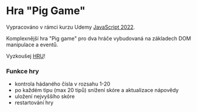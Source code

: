 # Hra "Pig Game"

Vypracováno v rámci kurzu Udemy [JavaScript 2022](https://www.udemy.com/share/101Wfe3@UU_sO7bHCOB5DskVqswTPSr2eV0ovdIGr6rsuhWSq1gkCF8cadYTIoAo8LLt7UczCw==/).

Komplexnější hra "Pig game" pro dva hráče vybudovaná na základech DOM manipulace a eventů.

Vyzkoušej [HRU](https://ballaylukas.github.io/Game-Pig/)!

### Funkce hry
* kontrola hádaného čísla v rozsahu 1-20
* po každém tipu (max 20 tipů) snížení skóre a aktualizace nápovědy
* uložení nejvyššího skóre
* restartování hry
